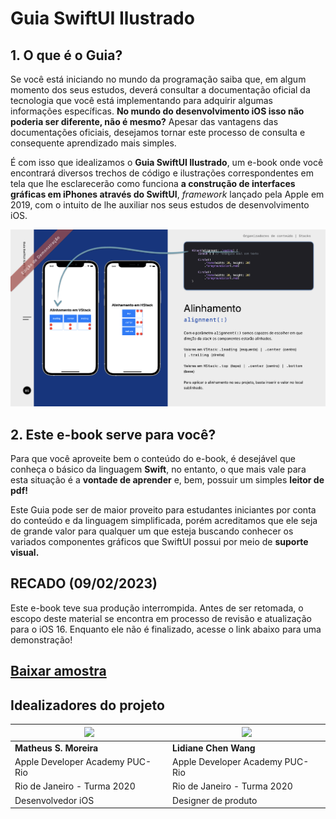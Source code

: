# Guia SwiftUI Ilustrado
## 1. O que é o Guia?

Se você está iniciando no mundo da programação saiba que, em algum momento dos seus estudos, deverá consultar a documentação oficial da tecnologia que você está implementando para adquirir algumas informações específicas. **No mundo do desenvolvimento iOS isso não poderia ser diferente, não é mesmo?** Apesar das vantagens das documentações oficiais, desejamos tornar este processo de consulta e consequente aprendizado mais simples.

É com isso que idealizamos o **Guia SwiftUI Ilustrado**, um e-book onde você encontrará diversos trechos de código e ilustrações correspondentes em tela que lhe esclarecerão como funciona **a construção de interfaces gráficas em iPhones através do SwiftUI**, _framework_ lançado pela Apple em 2019, com o intuito de lhe auxiliar nos seus estudos de desenvolvimento iOS.

<img src="https://github.com/matheussmoreira/Guia-SwiftUI-Ilustrado/blob/main/Exemplo.png">

## 2. Este e-book serve para você?
Para que você aproveite bem o conteúdo do e-book, é desejável que conheça o básico da linguagem **Swift**, no entanto, o que mais vale para esta situação é a **vontade de aprender** e, bem, possuir um simples **leitor de pdf!**

Este Guia pode ser de maior proveito para estudantes iniciantes por conta do conteúdo e da linguagem simplificada, porém acreditamos que ele seja de grande valor para qualquer um que esteja buscando conhecer os variados componentes gráficos que SwiftUI possui por meio de **suporte visual.**

## RECADO (09/02/2023)
Este e-book teve sua produção interrompida. Antes de ser retomada, o escopo deste material se encontra em processo de revisão e atualização para o iOS 16. Enquanto ele não é finalizado, acesse o link abaixo para uma demonstração!

## [Baixar amostra](https://mega.nz/file/2GYjyaSD#MKsOemPQATDMIQR5e9ceu6OSKJd6vpkS_SdwN9ZrSo8)

## Idealizadores do projeto
| <img src="https://avatars.githubusercontent.com/u/62520284?s=400&u=565e559fc4b743cbcd2ee3cde97e30854e166494&v=4" width=200>    | <img src="https://avatars.githubusercontent.com/u/62903825?s=400&u=88e98fba1ed77d9121a5354ec8d1bfeba04e51dd&v=4" width=200> |
| ----------- | ----------- |
| **Matheus S. Moreira** | **Lidiane Chen Wang**|
| Apple Developer Academy PUC-Rio | Apple Developer Academy PUC-Rio |
| Rio de Janeiro - Turma 2020 | Rio de Janeiro - Turma 2020 |
| Desenvolvedor iOS | Designer de produto |
